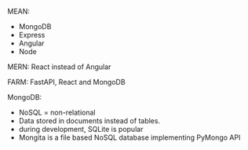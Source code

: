 MEAN:
- MongoDB
- Express
- Angular
- Node

MERN: React instead of Angular

FARM: FastAPI, React and MongoDB

MongoDB:
- NoSQL = non-relational
- Data stored in documents instead of tables.
- during development, SQLite is popular
- Mongita is a file based NoSQL database implementing PyMongo API



